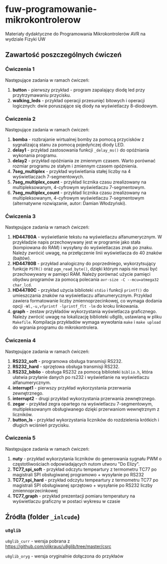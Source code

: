 # fuw-programowanie-mikrokontrolerow
Materiały dydaktyczne do Programowania Mikrokontrolerów AVR na wydziale Fizyki UW

## Zawartość poszczególnych ćwiczeń

### Ćwiczenia 1

Następujące zadania w ramach ćwiczeń:

1. **button** - pierwszy przykład - program zapalający diodę led przy przytrzymawaniu przycisku.
2. **walking_leds** - przykład operacji przesunięć bitowych i operacji logicznych: dwie poruszające się diody na wyświetlaczy 8-diodowym. 

### Ćwiczenia 2

Następujące zadania w ramach ćwiczeń:

1. **bomba** - rozbrajanie wirtualnej bomby za pomocą przycisków z sygnalizajcą stanu za pomocą pojedyńczej diody LED.
2. **delay1** - przykład zastosowania funkcji `_delay_ms()` do opóźniania wykonania programu.
3. **delay2** - przykład opóźniania ze zmiennym czasem. Warto porównać rozmiar programu ze stałym i zmiennym czasem opóźnienia.
4. **7seg_multiplex** - przykład wyświetlania stałej liczby na 4 wyświetlaczach 7-segmentowych.
5. **7seg_multiplex_count** - przykład licznika czasu zrealizowany na multipleksowanym, 4-cyfrowym wyświetlaczu 7-segmentowym.
6. **7seg_multiplex_count** - przykład licznika czasu zrealizowany na multipleksowanym, 4-cyfrowym wyświetlaczu 7-segmentowym (alternatywne rozwiązanie, autor: Damian Włodzyński).

### Ćwiczenia 3

Następujące zadania w ramach ćwiczeń:

1. **HD44780A** - wyświetlanie tekstu na wyświetlaczu alfanumerycznym. W przykładzie napis przechowywany jest w programie jako stała (kompiowana do RAM) i wysyłany do wyświetlaczas znak po znaku. Należy zwrócić uwagę, na przełączenie linii wyświetlacza do 40 znaków (bajtów).
2. **HD44780B** - przykład analogiczny do poprzedniego, wykorzytsujący funkcje `PSTR()` oraz `pgm_read_byte()`, dzięki którym napis nie musi być przechowywany w pamięci RAM. Należy porównać użycie pamięci obydwu programów za pomocą polecania `avr-size -C --mcu=atmega32 char_lcd`.
3. **HD44780C** - przykład użycia biblioteki `stdio` i funkcji `printf()` do umieszczania znaków na wyświetlaczu alfanumerycznym. Przykład zawiera formatowanie liczby zmiennoprzecinkowej, co wymaga dodania opcji `-Wl,-u,vfprintf -lprintf_flt -lm` do kroku linkowania. 
4. **graph** - zestaw przykładów wykorzystania wyświetlacza graficznego. Należy zwrócić uwagę na lokalizację biblioteki u8glib, ustawianą w pliku `Makefile`. Kompilacja przykładów wymaga wywołania `make` i `make upload` do wgrania programu do mikrokontrolera.  

### Ćwiczenia 4

Następujące zadania w ramach ćwiczeń:

1. **RS232_soft** - programowa obsługa transmisji RS232.
2. **RS232_hard** - sprzętowa obsługa transmisji RS232.
3. **RS232_biblio** - obsługa RS232 za pomocą biblioteki `biblio.h`, która ułatwia przyłanie danych po rs232 i wyświetlanie na wyświetlaczu alfanumerycznym.
4. **interrupt1** - pierwszy przykład wykorzystania przerwania zewnętrznego.
5. **interrupt2** - drugi przykład wykorzystania przerwania zewnętrznego.
6. **zegar** - przykład zegra opartego na wyświetlaczu 7-segmentowym, multipleksowanym obsługiwanego dzięki przerwaniom wewnętrznym z liczników.
7. **button_ls** - przykład wykorzystania liczników do rozdzielenia krótkich i długich wciśnień przycisku.

### Ćwiczenia 5

Następujące zadania w ramach ćwiczeń:

1. **nuty** - przykład wykorzytania liczników do generowania sygnału PWM o częstotliwościach odpowiadających nutom utworu "Do Elizy".
2. **TC77_spi_soft** - przykład odczytu tempeartury z termometru TC77 po magistrali SPI obsługiwanej programowo + wysyłanie po RS232
3. **TC77_spi_hard** - przykład odczytu tempeartury z termometru TC77 po magistrali SPI obsługiwanej sprzętowo + wysyłanie po RS232 liczby zmiennoprzecinkowej
4. **TC77_graph** - przykład prezentacji pomiaru temperatury na wyświetlaczu graficzny w postaci wykresu w czasie

## Źródła (folder `_inlcude`)

### `u8glib`

`u8glib_curr` - wersja pobrana z https://github.com/olikraus/u8glib/tree/master/csrc

`u8glib_oryg` - wersja oryginalnie dołączona do przykłaów
